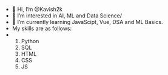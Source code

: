 - 👋 Hi, I’m @Kavish2k
- 👀 I’m interested in AI, ML and Data Science/
- 🌱 I’m currently learning JavaScipt, Vue, DSA and ML Basics.
- My skills are as follows:
- 1) Python
  2) SQL
  3) HTML
  4) CSS
  5) JS

<!---
Kavish2k/Kavish2k is a ✨ special ✨ repository because its `README.md` (this file) appears on your GitHub profile.
You can click the Preview link to take a look at your changes.
--->
